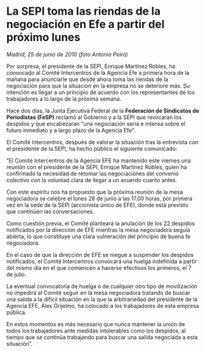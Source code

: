 # La SEPI toma las riendas de la negociación en Efe a partir del próximo lunes

*Madrid, 25 de junio de 2010 (foto Antonio Peiró)*

Por sorpresa, el presidente de la SEPI, Enrique Martínez Robles, ha convocado al Comité Intercentros de la Agencia Efe a primera hora de la mañana para anunciarle que desde ahora toma las riendas de la negociación para que la situación en la empresa no se deteriore más. Su intención es llegar a un principio de acuerdo con los representantes de los trabajadores a lo largo de la próxima semana.

Hace dos días, la Junta Ejecutiva Federal de la **Federación de Sindicatos de Periodistas (FeSP)** reclamó al Gobierno y a la SEPI que revocaran los despidos y que encabezaran "una negociación seria e intensa sobre el futuro inmediato y a largo plazo de la Agencia Efe".

El Comité Intercentros, después de valorar la situación tras la entrevista con el presidente de la SEPI, ha hecho público el siguiente comunicado:

“El Comité Intercentros de la Agencia EFE ha mantenido este viernes una reunión con el presidente de la SEPI, Enrique Martínez Robles, quien ha confirmado la necesidad de retomar las negociaciones del convenio colectivo con la voluntad clara de llegar a un acuerdo cuanto antes.

Con este espíritu nos ha propuesto que la próxima reunión de la mesa negociadora se celebre el lunes 28 de junio a las 17.00 horas, por primera vez en la sede de la SEPI (accionista único de EFE), donde está previsto que continúen las conversaciones.

Como cuestión previa, el Comité planteará la anulación de los 22 despidos notificados por la dirección de EFE mientras la mesa negociadora seguía abierta, lo que constituye una clara vulneración del principio de buena fe negociadora.

En el caso de que la dirección de EFE se niegue a suspender los despidos notificados, el Comité Intercentros convocará una huelga indefinida a partir del mismo día en el que comiencen a hacerse efectivos los primeros, el 7 de julio.

La eventual convocatoria de huelga o de cualquier otro tipo de movilización no impedirá al Comité seguir en la mesa negociadora tratando de buscar una salida a la difícil situación en la que la arbitrariedad del presidente de la Agencia EFE, Álex Grijelmo, ha colocado a los trabajadores de esta empresa pública.

En estos momentos es más necesario que nunca mantener la unión de todos los trabajadores ante medidas intolerables como los despidos, al tiempo que se continúa trabajando para buscar una salida negociada a esta situación”.

